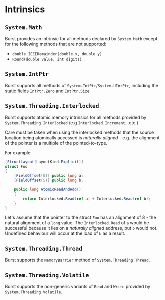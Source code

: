 # Intrinsics

## `System.Math`

Burst provides an intrinsic for all methods declared by `System.Math` except for the following methods that are not supported:
 - `double IEEERemainder(double x, double y)` 
 - `Round(double value, int digits)`

## `System.IntPtr`

Burst supports all methods of `System.IntPtr`/`System.UIntPtr`, including the static fields `IntPtr.Zero` and `IntPtr.Size`

## `System.Threading.Interlocked`

Burst supports atomic memory intrinsics for all methods provided by `System.Threading.Interlocked` (e.g `Interlocked.Increment`...etc.)

Care must be taken when using the interlocked methods that the source location being atomically accessed is _naturally aligned_ - e.g. the alignment of the pointer is a multiple of the pointed-to-type.

For example:

```c#
[StructLayout(LayoutKind.Explicit)]
struct Foo
{
    [FieldOffset(0)] public long a;
    [FieldOffset(5)] public long b;

    public long AtomicReadAndAdd()
    {
        return Interlocked.Read(ref a) + Interlocked.Read(ref b);
    }
}
```

Let's assume that the pointer to the struct `Foo` has an alignment of 8 - the natural alignment of a `long` value. The `Interlocked.Read` of `a` would be successful because it lies on a _naturally aligned_ address, but `b` would not. Undefined behaviour will occur at the load of `b` as a result.

## `System.Threading.Thread`

Burst supports the `MemoryBarrier` method of `System.Threading.Thread`.

## `System.Threading.Volatile`

Burst supports the non-generic variants of `Read` and `Write` provided by `System.Threading.Volatile`.